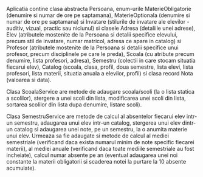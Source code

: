 Aplicatia contine clasa abstracta Persoana, enum-urile MaterieObligatorie (denumire si numar de ore pe saptamana), MaterieOptionala (denumire si numar de ore pe saptamana)
si Invatare (stilurile de invatare ale elevilor - auditiv, vizual, practic sau niciunul) si clasele Adresa (detaliile unei adrese), Elev (atributele mostenite de la
Persoana si detalii specifice elevului, precum stil de invatare, numar matricol, adresa ce apare in catalog) si Profesor (atributele mostenite de la Persoana si detalii
specifice unui profesor, precum disciplinele pe care le preda), Scoala (cu atribute precum denumire, lista profesori, adresa), Semestru (colectii in care stocam situatia
fiecarui elev), Catalog (scoala, clasa, profil, doua semestre, lista elevi, lista profesori, lista materii, situatia anuala a elevilor, profil) si clasa record Nota
(valoarea si data).

Clasa ScoalaService are metode de adaugare scoala/scoli (la o lista statica a scolilor), stergere a unei scoli din lista, modificarea unei scoli din lista, sortarea
scolilor din lista dupa denumire, listare scoli).

Clasa SemestruService are metode de calcul al absentelor fiecarui elev intr-un semestru, adaugarea unui elev intr-un catalog, stergerea unui elev dintr-un catalog si
adaugarea unei note, pe un semestru, la o anumita materie unui elev. Urmeaza sa fie adaugate si metode de calcul al mediei semestriale (verificand daca exista
numarul minim de note specific fiecarei materii), al mediei anuale (verificand daca toate mediile semestriale au fost incheiate), calcul numar absente pe an (eventual
adaugarea unei noi constante la materii obligatorii si scaderea notei la purtare la 10 absente acumulate).
